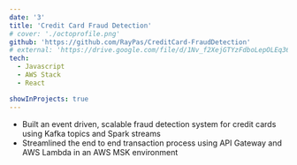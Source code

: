 ```yaml
---
date: '3'
title: 'Credit Card Fraud Detection'
# cover: './octoprofile.png'
github: 'https://github.com/RayPas/CreditCard-FraudDetection'
# external: 'https://drive.google.com/file/d/1Nv_f2XejGTYzFdboLepOLEq36ewz6fSj/view'
tech:
  - Javascript
  - AWS Stack
  - React

showInProjects: true
---
```


- Built an event driven, scalable fraud detection system for credit cards using Kafka topics and Spark streams
- Streamlined the end to end transaction process using API Gateway and AWS Lambda in an AWS MSK environment